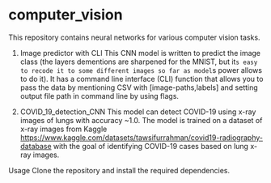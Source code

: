 # computer_vision

This repository contains neural networks for various computer vision tasks.

1. Image predictor with CLI 
This CNN model is written to predict the image class (the layers dementions are sharpened for the MNIST, but it`s easy to recode it to some different images so far as model`s power allows to do it). It has a command line interface (CLI) function that allows you to pass the data by mentioning CSV with [image-paths,labels] and setting output file path in command line by using flags.

2. COVID_19_detection_CNN
This model can detect COVID-19 using x-ray images of lungs with accuracy ~1.0. The model is trained on a dataset of x-ray images from Kaggle
https://www.kaggle.com/datasets/tawsifurrahman/covid19-radiography-database
with the goal of identifying COVID-19 cases based on lung x-ray images.

Usage
Clone the repository and install the required dependencies.
